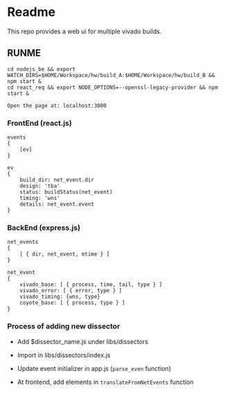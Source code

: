 # Readme

This repo provides a web ui for multiple vivado builds.


## RUNME
```
cd nodejs_be && export WATCH_DIRS=$HOME/Workspace/hw/build_A:$HOME/Workspace/hw/build_B && npm start &
cd react_req && export NODE_OPTIONS=--openssl-legacy-provider && npm start &

Open the page at: localhost:3000

```

### FrontEnd (react.js)
```
events
{
    [ev]
}

ev
{
    build_dir: net_event.dir
    design: 'tba'
    status: buildStatus(net_event)
    timing: 'wns'
    details: net_event.event
}

```
### BackEnd (express.js)
```
net_events
{
    [ { dir, net_event, mtime } ]
}

net_event
{
    vivado_base: [ { process, time, tail, type } ]
    vivado_error: [ { error, type } ]
    vivado_timing: {wns, type}
    coyote_base: [ { process, type } ]
}
```

### Process of adding new dissector
* Add $dissector_name.js under libs/dissectors
* Import in libs/dissectors/index.js
* Update event initializer in app.js (`parse_even` function)

* At frontend, add elements in `translateFromNetEvents` function
